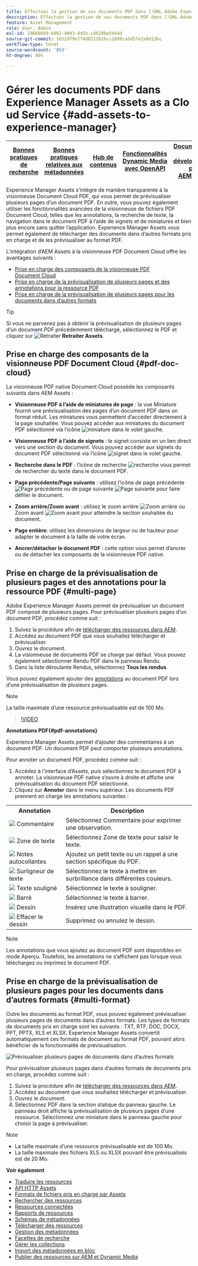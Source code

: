 ```yaml
---
title: Effectuez la gestion de vos documents PDF dans [!DNL Adobe Experience Manager].
description: Effectuez la gestion de vos documents PDF dans [!DNL Adobe Experience Manager] as a [!DNL Cloud Service].
feature: Asset Management
role: User, Admin
exl-id: 29660869-6902-4093-845b-cd629be59d4d
source-git-commit: 1652df9e774d8212b1bcc2898ca5d57e2a0d13bc
workflow-type: tm+mt
source-wordcount: '853'
ht-degree: 86%

---
```


# Gérer les documents PDF dans Experience Manager Assets as a Cloud Service {#add-assets-to-experience-manager}

| [Bonnes pratiques de recherche](/help/assets/search-best-practices.md) | [Bonnes pratiques relatives aux métadonnées](/help/assets/metadata-best-practices.md) | [Hub de contenus](/help/assets/product-overview.md) | [Fonctionnalités Dynamic Media avec OpenAPI](/help/assets/dynamic-media-open-apis-overview.md) | [Documentation de développement pour AEM Assets](https://developer.adobe.com/experience-cloud/experience-manager-apis/) |
| ------------- | --------------------------- |---------|----|-----|

Experience Manager Assets s’intègre de manière transparente à la visionneuse Document Cloud PDF, qui vous permet de prévisualiser plusieurs pages d’un document PDF. En outre, vous pouvez également utiliser les fonctionnalités avancées de la visionneuse de fichiers PDF Document Cloud, telles que les annotations, la recherche de texte, la navigation dans le document PDF à l’aide de signets et de miniatures et bien plus encore sans quitter l’application. Experience Manager Assets vous permet également de télécharger des documents dans d’autres formats pris en charge et de les prévisualiser au format PDF.

L’intégration d’AEM Assets à la visionneuse PDF Document Cloud offre les avantages suivants :

* [Prise en charge des composants de la visionneuse PDF Document Cloud](#pdf-doc-cloud)
* [Prise en charge de la prévisualisation de plusieurs pages et des annotations pour la ressource PDF](#multi-page)
* [Prise en charge de la prévisualisation de plusieurs pages pour les documents dans d’autres formats](#multi-format)

>[!TIP]
>
> Si vous ne parvenez pas à obtenir la prévisualisation de plusieurs pages d’un document PDF précédemment téléchargé, sélectionnez le PDF et cliquez sur ![Retraiter](/help/assets/assets/Reprocess.svg) **Retraiter Assets**.

## Prise en charge des composants de la visionneuse PDF Document Cloud {#pdf-doc-cloud}

La visionneuse PDF native Document Cloud possède les composants suivants dans AEM Assets :

* **Visionneuse PDF à l’aide de miniatures de page** : la vue Miniature fournit une prévisualisation des pages d’un document PDF dans un format réduit. Les miniatures vous permettent d’accéder directement à la page souhaitée. Vous pouvez accéder aux miniatures du document PDF sélectionné via l’icône ![miniature](/help/assets/assets/thumbnail.svg) dans le volet gauche.

* **Visionneuse PDF à l’aide de signets** : le signet consiste en un lien direct vers une section du document. Vous pouvez accéder aux signets du document PDF sélectionné via l’icône ![signet](/help/assets/assets/bookmark.svg) dans le volet gauche.

* **Recherche dans le PDF** : l’icône de recherche ![recherche](/help/assets/assets/Search.svg) vous permet de rechercher du texte dans le document PDF.

* **Page précédente/Page suivante** : utilisez l’icône de page précédente ![Page précédente](/help/assets/assets/ArrowUp.svg) ou de page suivante ![Page suivante](/help/assets/assets/ArrowDown.svg) pour faire défiler le document.

* **Zoom arrière/Zoom avant** : utilisez le zoom arrière ![Zoom arrière](/help/assets/assets/Zoom-out.svg) ou Zoom avant ![Zoom avant](/help/assets/assets/zoom-in.svg) pour atteindre la section souhaitée du document.

* **Page entière**: utilisez les dimensions de largeur ou de hauteur pour adapter le document à la taille de votre écran.

* **Ancrer/détacher le document PDF** : cette option vous pernet d’ancrer ou de détacher les composants de la visionneuse PDF native.

## Prise en charge de la prévisualisation de plusieurs pages et des annotations pour la ressource PDF {#multi-page}

Adobe Experience Manager Assets permet de prévisualiser un document PDF composé de plusieurs pages. Pour prévisualiser plusieurs pages d’un document PDF, procédez comme suit :

1. Suivez la procédure afin de [télécharger des ressources dans AEM](https://experienceleague.adobe.com/docs/experience-manager-cloud-service/content/assets/manage/add-assets.html?lang=fr).
1. Accédez au document PDF que vous souhaitez télécharger et prévisualiser.
1. Ouvrez le document.
1. La visionneuse de documents PDF se charge par défaut. Vous pouvez également sélectionner Rendu PDF dans le panneau Rendu.
1. Dans la liste déroulante Rendus, sélectionnez **Tous les rendus**.

Vous pouvez également ajouter des [annotations](#pdf-annotations) au document PDF lors d’une prévisualisation de plusieurs pages.

>[!NOTE]
>
> La taille maximale d’une ressource prévisualisable est de 100 Mo.

>[!VIDEO](https://video.tv.adobe.com/v/3409355)

<!--
![Multi-page Preview](/help/assets/assets/multi-page.png)
-->

**Annotations PDF{#pdf-annotations}**

Experience Manager Assets permet d’ajouter des commentaires à un document PDF. Un document PDF peut comporter plusieurs annotations.

Pour annoter un document PDF, procédez comme suit :

1. Accédez à l’interface d’Assets, puis sélectionnez le document PDF à annoter. La visionneuse PDF native s’ouvre à droite et affiche une prévisualisation du document PDF sélectionné.
1. Cliquez sur **Annoter** dans le menu supérieur.
Les documents PDF prennent en charge les annotations suivantes :

<table>
        <tr>
             <th> Annotation </th>
            <th> Description </th>
        </tr>
        <tr>
           <td> <img src="/help/assets/assets/Comment.svg"> Commentaire </td>
            <td> Sélectionnez Commentaire pour exprimer une observation. </td>
        </tr>
        <tr>
            <td> <img src="/help/assets/assets/Text.svg"> Zone de texte </td>
            <td> Sélectionnez Zone de texte pour saisir le texte. </td>
        </tr>
        <tr>
            <td> <img src="/help/assets/assets/Note.svg"> Notes autocollantes </td>
            <td> Ajoutez un petit texte ou un rappel à une section spécifique du PDF. </td>
        </tr>
        <tr>
            <td> <img src="/help/assets/assets/Comment.svg"> Surligneur de texte </td>
            <td> Sélectionnez le texte à mettre en surbrillance dans différentes couleurs. </td>
        </tr>
        <tr>
            <td> <img src="/help/assets/assets/TextUnderline.svg"> Texte souligné </td>
            <td> Sélectionnez le texte à souligner. </td>
        </tr>
        <tr>
            <td> <img src="/help/assets/assets/TextStrikethrough.svg"> Barré </td>
            <td> Sélectionnez le texte à barrer. </td>
        </tr>
        <tr>
            <td> <img src="/help/assets/assets/Draw.svg"> Dessin </td>
            <td> Insérez une illustration visuelle dans le PDF. </td>
        </tr>
        <tr>
            <td> <img src="/help/assets/assets/Erase.svg"> Effacer le dessin </td>
             <td> Supprimez ou annulez le dessin. </td>
        </tr>
    </table>

>[!NOTE]
>
>Les annotations que vous ajoutez au document PDF sont disponibles en mode Aperçu. Toutefois, les annotations ne s’affichent pas lorsque vous téléchargez ou imprimez le document PDF.

## Prise en charge de la prévisualisation de plusieurs pages pour les documents dans d’autres formats {#multi-format}

Outre les documents au format PDF, vous pouvez également prévisualiser plusieurs pages de documents dans d’autres formats. Les types de formats de documents pris en charge sont les suivants : TXT, RTF, DOC, DOCX, PPT, PPTX, XLS et XLSX. Experience Manager Assets convertit automatiquement ces formats de document au format PDF, pouvant alors bénéficier de la fonctionnalité de prévisualisation.

![Prévisualiser plusieurs pages de documents dans d’autres formats](/help/assets/assets/multi-page-other-formats.png)

Pour prévisualiser plusieurs pages dans d’autres formats de documents pris en charge, procédez comme suit :

1. Suivez la procédure afin de [télécharger des ressources dans AEM](https://experienceleague.adobe.com/docs/experience-manager-cloud-service/content/assets/manage/add-assets.html?lang=fr).
1. Accédez au document que vous souhaitez télécharger et prévisualiser.
1. Ouvrez le document.
1. Sélectionnez PDF dans la section statique du panneau gauche. Le panneau droit affiche la prévisualisation de plusieurs pages d’une ressource. Sélectionnez une miniature dans le panneau gauche pour choisir la page à prévisualiser.

>[!NOTE]
>
> * La taille maximale d’une ressource prévisualisable est de 100 Mo.
> * La taille maximale des fichiers XLS ou XLSX pouvant être prévisualisés est de 20 Mo.

**Voir également**

* [Traduire les ressources](translate-assets.md)
* [API HTTP Assets](mac-api-assets.md)
* [Formats de fichiers pris en charge par Assets](file-format-support.md)
* [Rechercher des ressources](search-assets.md)
* [Ressources connectées](use-assets-across-connected-assets-instances.md)
* [Rapports de ressources](asset-reports.md)
* [Schémas de métadonnées](metadata-schemas.md)
* [Télécharger des ressources](download-assets-from-aem.md)
* [Gestion des métadonnées](manage-metadata.md)
* [Facettes de recherche](search-facets.md)
* [Gérer les collections](manage-collections.md)
* [Import des métadonnées en bloc](metadata-import-export.md)
* [Publier des ressources sur AEM et Dynamic Media](/help/assets/publish-assets-to-aem-and-dm.md)
